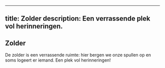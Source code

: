
---
title: Zolder
description: Een verrassende plek vol herinneringen.
---

## Zolder

De zolder is een verrassende ruimte: hier bergen we onze spullen op en soms logeert er iemand. Een plek vol herinneringen!
